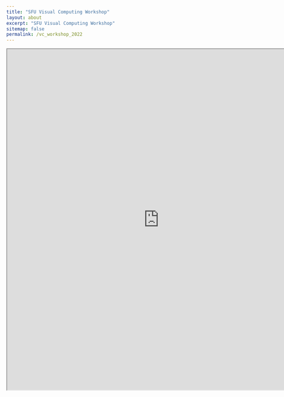 ```yaml
---
title: "SFU Visual Computing Workshop"
layout: about
excerpt: "SFU Visual Computing Workshop"
sitemap: false
permalink: /vc_workshop_2022
---
```

<div class="col-sm-12">
<iframe src="https://gruvi.cs.sfu.ca/_pages/vc_workshop_2022.html" style="height:900px;width:800px;" title="SFU Visual Computing Workshop" style="position: relative; height: 100%; width: 100%;"></iframe>
</div>
